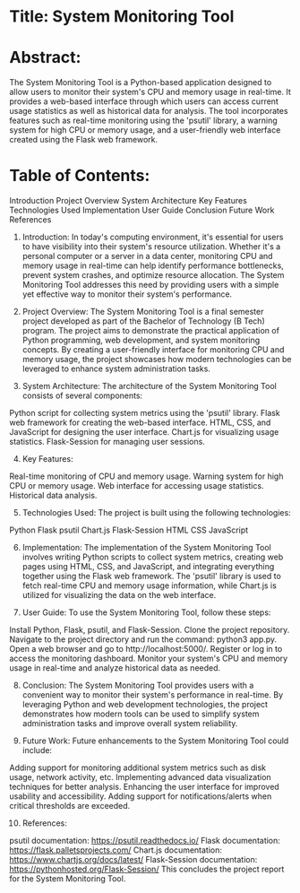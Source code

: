 # Title: System Monitoring Tool

# Abstract:
The System Monitoring Tool is a Python-based application designed to allow users to monitor their system's CPU and memory usage in real-time. It provides a web-based interface through which users can access current usage statistics as well as historical data for analysis. The tool incorporates features such as real-time monitoring using the 'psutil' library, a warning system for high CPU or memory usage, and a user-friendly web interface created using the Flask web framework.

# Table of Contents:

Introduction
Project Overview
System Architecture
Key Features
Technologies Used
Implementation
User Guide
Conclusion
Future Work
References

1. Introduction:
In today's computing environment, it's essential for users to have visibility into their system's resource utilization. Whether it's a personal computer or a server in a data center, monitoring CPU and memory usage in real-time can help identify performance bottlenecks, prevent system crashes, and optimize resource allocation. The System Monitoring Tool addresses this need by providing users with a simple yet effective way to monitor their system's performance.

2. Project Overview:
The System Monitoring Tool is a final semester project developed as part of the Bachelor of Technology (B Tech) program. The project aims to demonstrate the practical application of Python programming, web development, and system monitoring concepts. By creating a user-friendly interface for monitoring CPU and memory usage, the project showcases how modern technologies can be leveraged to enhance system administration tasks.

3. System Architecture:
The architecture of the System Monitoring Tool consists of several components:

Python script for collecting system metrics using the 'psutil' library.
Flask web framework for creating the web-based interface.
HTML, CSS, and JavaScript for designing the user interface.
Chart.js for visualizing usage statistics.
Flask-Session for managing user sessions.

4. Key Features:

Real-time monitoring of CPU and memory usage.
Warning system for high CPU or memory usage.
Web interface for accessing usage statistics.
Historical data analysis.

5. Technologies Used:
The project is built using the following technologies:

Python
Flask
psutil
Chart.js
Flask-Session
HTML
CSS
JavaScript

6. Implementation:
The implementation of the System Monitoring Tool involves writing Python scripts to collect system metrics, creating web pages using HTML, CSS, and JavaScript, and integrating everything together using the Flask web framework. The 'psutil' library is used to fetch real-time CPU and memory usage information, while Chart.js is utilized for visualizing the data on the web interface.

7. User Guide:
To use the System Monitoring Tool, follow these steps:

Install Python, Flask, psutil, and Flask-Session.
Clone the project repository.
Navigate to the project directory and run the command: python3 app.py.
Open a web browser and go to http://localhost:5000/.
Register or log in to access the monitoring dashboard.
Monitor your system's CPU and memory usage in real-time and analyze historical data as needed.

8. Conclusion:
The System Monitoring Tool provides users with a convenient way to monitor their system's performance in real-time. By leveraging Python and web development technologies, the project demonstrates how modern tools can be used to simplify system administration tasks and improve overall system reliability.

9. Future Work:
Future enhancements to the System Monitoring Tool could include:

Adding support for monitoring additional system metrics such as disk usage, network activity, etc.
Implementing advanced data visualization techniques for better analysis.
Enhancing the user interface for improved usability and accessibility.
Adding support for notifications/alerts when critical thresholds are exceeded.

10. References:

psutil documentation: https://psutil.readthedocs.io/
Flask documentation: https://flask.palletsprojects.com/
Chart.js documentation: https://www.chartjs.org/docs/latest/
Flask-Session documentation: https://pythonhosted.org/Flask-Session/
This concludes the project report for the System Monitoring Tool.